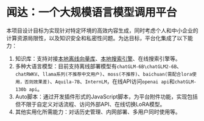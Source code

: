 #

# 闻达：一个大规模语言模型调用平台

本项目设计目标为实现针对特定环境的高效内容生成，同时考虑个人和中小企业的计算资源局限性，以及知识安全和私密性问题。为达目标，平台化集成了以下能力：

1. 知识库：支持对接[本地离线向量库](https://github.com/wenda-LLM/wenda#rtst模式)、[本地搜索引擎](https://github.com/wenda-LLM/wenda#fess模式)、在线搜索引擎等。
2. 多种大语言模型：目前支持离线部署模型有`chatGLM-6B\chatGLM2-6B`、`chatRWKV`、`llama系列(不推荐中文用户)`、`moss(不推荐)`、`baichuan(需配合lora使用，否则效果差)`、`Aquila-7B`、`InternLM`，在线API访问`openai api`和`chatGLM-130b api`。
3. Auto脚本：通过开发插件形式的JavaScript脚本，为平台附件功能，实现包括但不限于自定义对话流程、访问外部API、在线切换LoRA模型。
4. 其他实用化所需能力：对话历史管理、内网部署、多用户同时使用等。